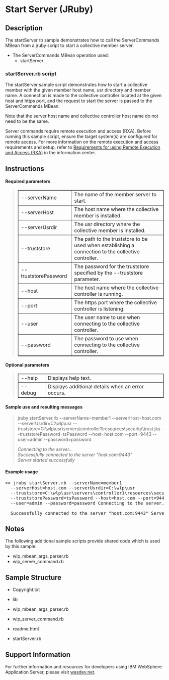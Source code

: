 # Start Server (JRuby)

## Description

The startServer.rb sample demonstrates how to call the ServerCommands MBean from a jruby script to start a collective member server.

*   The ServerCommands MBean operation used:
    *   startServer

### startServer.rb script

The startServer sample script demonstrates how to start a collective member with the given member host name, usr directory and member name. A connection is made to the collective controller located at the given host and https port, and the request to start the server is passed to the ServerCommands MBean.

Note that the server host name and collective controller host name do not need to be the same.

Server commands require remote execution and access (RXA). Before running this sample script, ensure the target system(s) are configured for remote access. For more information on the remote execution and access requirements and setup, refer to [Requirements for using Remote Execution and Access (RXA)](http://www14.software.ibm.com/webapp/wsbroker/redirect?version=phil&product=was-nd-dist&topic=cins_cim_rxa_requirements) in the information center.

## Instructions

#### Required parameters

> <table border="1" cellpadding="5">
> 
> <tbody>
> 
> <tr>
> 
> <td>--serverName</td>
> 
> <td>The name of the member server to start.</td>
> 
> </tr>
> 
> <tr>
> 
> <td>--serverHost</td>
> 
> <td>The host name where the collective member is installed.</td>
> 
> </tr>
> 
> <tr>
> 
> <td>--serverUsrdir</td>
> 
> <td>The usr directory where the collective member is installed.</td>
> 
> </tr>
> 
> <tr>
> 
> <td>--truststore</td>
> 
> <td>The path to the truststore to be used when establishing a connection to the collective controller.</td>
> 
> </tr>
> 
> <tr>
> 
> <td>--truststorePassword</td>
> 
> <td>The password for the truststore specified by the --truststore parameter.</td>
> 
> </tr>
> 
> <tr>
> 
> <td>--host</td>
> 
> <td>The host name where the collective controller is running.</td>
> 
> </tr>
> 
> <tr>
> 
> <td>--port</td>
> 
> <td>The https port where the collective controller is listening.</td>
> 
> </tr>
> 
> <tr>
> 
> <td>--user</td>
> 
> <td>The user name to use when connecting to the collective controller.</td>
> 
> </tr>
> 
> <tr>
> 
> <td>--password</td>
> 
> <td>The password to use when connecting to the collective controller.</td>
> 
> </tr>
> 
> </tbody>
> 
> </table>

#### Optional parameters

> <table border="1" cellpadding="5">
> 
> <tbody>
> 
> <tr>
> 
> <td>--help</td>
> 
> <td>Displays help text.</td>
> 
> </tr>
> 
> <tr>
> 
> <td>--debug</td>
> 
> <td>Displays additional details when an error occurs.</td>
> 
> </tr>
> 
> </tbody>
> 
> </table>

#### Sample use and resulting messages

> jruby startServer.rb --serverName=member1 --serverHost=host.com --serverUsrdir=C:\wlp\usr --truststore=C:\wlp\usr\servers\controller1\resources\security\trust.jks --truststorePassword=tsPassword --host=host.com --port=9443 --user=admin --password=password  
>   
> _Connecting to the server...  
> Successfully connected to the server "host.com:9443"  
> Server started successfully_

#### Example usage

<pre class="code">>> jruby startServer.rb --serverName=member1
  --serverHost=host.com --serverUsrdir=C:\wlp\usr
  --truststore=C:\wlp\usr\servers\controller1\resources\security\trust.jks
  --truststorePassword=tsPassword --host=host.com --port=9443
  --user=admin --password=password Connecting to the server...

  Successfully connected to the server "host.com:9443" Server started successfully</pre>

## Notes

The following additional sample scripts provide shared code which is used by this sample:

*   wlp_mbean_args_parser.rb
*   wlp_server_command.rb

## Sample Structure

*   Copyright.txt
*   lib

*   wlp_mbean_args_parser.rb
*   wlp_server_command.rb

*   readme.html
*   startServer.rb

## Support Information

For further information and resources for developers using IBM WebSphere Application Server, please visit [wasdev.net](http://wasdev.net).
